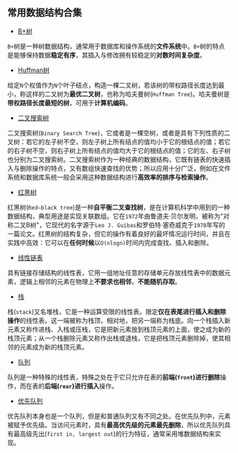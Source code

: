 ## 常用数据结构合集

- [B+树](./BPlusTree.h)

`B+`树是一种树数据结构，通常用于数据库和操作系统的**文件系统**中。`B+`树的特点是能够保持数据**稳定有序**，其插入与修改拥有较稳定的**对数时间复杂度**。

- [Huffman树](./HuffmanTree.h)

给定`N`个权值作为`N`个叶子结点，构造一棵二叉树，若该树的带权路径长度达到最小，称这样的二叉树为**最优二叉树**，也称为哈夫曼树(`Huffman Tree`)。哈夫曼树是**带权路径长度最短的树**，可用于**计算机编码**。

- [二叉搜索树](./BinarySearchTree.h)

二叉搜索树(`Binary Search Tree`)，它或者是一棵空树，或者是具有下列性质的二叉树：若它的左子树不空，则左子树上所有结点的值均小于它的根结点的值；若它的右子树不空，则右子树上所有结点的值均大于它的根结点的值；它的左、右子树也分别为二叉搜索树。二叉搜索树作为一种经典的数据结构，它既有链表的快速插入与删除操作的特点，又有数组快速查找的优势；所以应用十分广泛，例如在文件系统和数据库系统一般会采用这种数据结构进行**高效率的排序与检索操作**。

- [红黑树](./RedBlackTree.h)

红黑树(`Red–black tree`)是一种**自平衡二叉查找树**，是在计算机科学中用到的一种数据结构，典型用途是实现关联数组。它在`1972`年由鲁道夫·贝尔发明，被称为"对称二叉B树"，它现代的名字源于`Leo J. Guibas`和罗伯特·塞奇威克于`1978`年写的一篇论文。红黑树的结构复杂，但它的操作有着良好的最坏情况运行时间，并且在实践中高效：它可以在**任何时候**以`O(nlogn)`时间内完成查找、插入和删除。

- [线性链表](./List.h)

具有链接存储结构的线性表，它用一组地址任意的存储单元存放线性表中的数据元素，逻辑上相邻的元素在物理上**不要求也相邻**，**不能随机存取**。

- [栈](./Stack.h)

栈(`stack`)又名堆栈，它是一种运算受限的线性表。限定**仅在表尾进行插入和删除操作**的线性表。这一端被称为栈顶，相对地，把另一端称为栈底。向一个栈插入新元素又称作进栈、入栈或压栈，它是把新元素放到栈顶元素的上面，使之成为新的栈顶元素；从一个栈删除元素又称作出栈或退栈，它是把栈顶元素删除掉，使其相邻的元素成为新的栈顶元素。

- [队列](./Queue.h)

队列是一种特殊的线性表，特殊之处在于它只允许在表的**前端(`front`)进行删除**操作，而在表的**后端(`rear`)进行插入**操作。

- [优先队列](./PriorityQueue.h)

优先队列本身也是一个队列，但是和普通队列又有不同之处。在优先队列中，元素被赋予优先级。当访问元素时，具有**最高优先级的元素最先删除**，所以优先队列具有最高级先出(`first in, largest out`)的行为特征，通常采用堆数据结构来实现。
